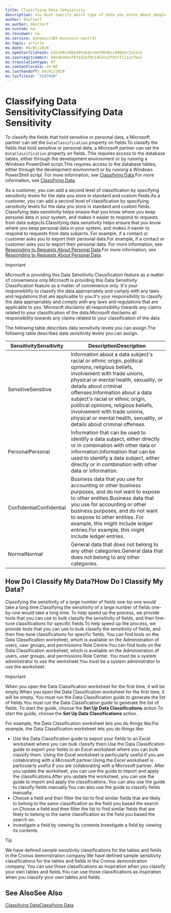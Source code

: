```yaml
---
title: Classifying Data Sensitivity
description: You must specify which type of data you store about people so that you can respond to data subject requests.
author: bholtorf
ms.author: bholtorf
ms.custom: na
ms.reviewer: na
ms.service: dynamics365-business-central
ms.topic: article
ms.date: 04/01/2020
ms.openlocfilehash: e1b199c16bb39feb4ecbef9b36ccd49a5c32e3c8
ms.sourcegitcommit: 88e4b30eaf6fa32af0c1452ce2f85ff1111c75e2
ms.translationtype: HT
ms.contentlocale: en-NZ
ms.lasthandoff: 04/01/2020
ms.locfileid: "3187428"
---
```

# <a name="classifying-data-sensitivity"></a><span data-ttu-id="04edc-103">Classifying Data Sensitivity</span><span class="sxs-lookup"><span data-stu-id="04edc-103">Classifying Data Sensitivity</span></span>
<span data-ttu-id="04edc-104">To classify the fields that hold sensitive or personal data, a Microsoft partner can set the ```DataClassification``` property on fields.</span><span class="sxs-lookup"><span data-stu-id="04edc-104">To classify the fields that hold sensitive or personal data, a Microsoft partner can set the ```DataClassification``` property on fields.</span></span> <span data-ttu-id="04edc-105">This requires access to the database tables, either through the development environment or by running a Windows PowerShell script.</span><span class="sxs-lookup"><span data-stu-id="04edc-105">This requires access to the database tables, either through the development environment or by running a Windows PowerShell script.</span></span> <span data-ttu-id="04edc-106">For more information, see [Classifying Data](/dynamics365/business-central/dev-itpro/developer/devenv-classifying-data).</span><span class="sxs-lookup"><span data-stu-id="04edc-106">For more information, see [Classifying Data](/dynamics365/business-central/dev-itpro/developer/devenv-classifying-data).</span></span>  

<span data-ttu-id="04edc-107">As a customer, you can add a second level of classification by specifying sensitivity levels for the data you store in standard and custom fields.</span><span class="sxs-lookup"><span data-stu-id="04edc-107">As a customer, you can add a second level of classification by specifying sensitivity levels for the data you store in standard and custom fields.</span></span> <span data-ttu-id="04edc-108">Classifying data sensitivity helps ensure that you know where you keep personal data in your system, and makes it easier to respond to requests from data subjects.</span><span class="sxs-lookup"><span data-stu-id="04edc-108">Classifying data sensitivity helps ensure that you know where you keep personal data in your system, and makes it easier to respond to requests from data subjects.</span></span> <span data-ttu-id="04edc-109">For example, if a contact or customer asks you to export their personal data.</span><span class="sxs-lookup"><span data-stu-id="04edc-109">For example, if a contact or customer asks you to export their personal data.</span></span> <span data-ttu-id="04edc-110">For more information, see [Responding to Requests About Personal Data](admin-responding-to-requests-about-personal-data.md).</span><span class="sxs-lookup"><span data-stu-id="04edc-110">For more information, see [Responding to Requests About Personal Data](admin-responding-to-requests-about-personal-data.md).</span></span>

> [!Important]
> <span data-ttu-id="04edc-111">Microsoft is providing this Data Sensitivity Classification feature as a matter of convenience only.</span><span class="sxs-lookup"><span data-stu-id="04edc-111">Microsoft is providing this Data Sensitivity Classification feature as a matter of convenience only.</span></span> <span data-ttu-id="04edc-112">It's your responsibility to classify the data appropriately and comply with any laws and regulations that are applicable to you.</span><span class="sxs-lookup"><span data-stu-id="04edc-112">It's your responsibility to classify the data appropriately and comply with any laws and regulations that are applicable to you.</span></span> <span data-ttu-id="04edc-113">Microsoft disclaims all responsibility towards any claims related to your classification of the data.</span><span class="sxs-lookup"><span data-stu-id="04edc-113">Microsoft disclaims all responsibility towards any claims related to your classification of the data.</span></span>  

<span data-ttu-id="04edc-114">The following table describes data sensitivity levels you can assign.</span><span class="sxs-lookup"><span data-stu-id="04edc-114">The following table describes data sensitivity levels you can assign.</span></span>

|<span data-ttu-id="04edc-115">Sensitivity</span><span class="sxs-lookup"><span data-stu-id="04edc-115">Sensitivity</span></span>|<span data-ttu-id="04edc-116">Description</span><span class="sxs-lookup"><span data-stu-id="04edc-116">Description</span></span>|
|----|----|
|<span data-ttu-id="04edc-117">Sensitive</span><span class="sxs-lookup"><span data-stu-id="04edc-117">Sensitive</span></span> | <span data-ttu-id="04edc-118">Information about a data subject's racial or ethnic origin, political opinions, religious beliefs, involvement with trade unions, physical or mental health, sexuality, or details about criminal offenses.</span><span class="sxs-lookup"><span data-stu-id="04edc-118">Information about a data subject's racial or ethnic origin, political opinions, religious beliefs, involvement with trade unions, physical or mental health, sexuality, or details about criminal offenses.</span></span> |
|<span data-ttu-id="04edc-119">Personal</span><span class="sxs-lookup"><span data-stu-id="04edc-119">Personal</span></span> | <span data-ttu-id="04edc-120">Information that can be used to identify a data subject, either directly or in combination with other data or information.</span><span class="sxs-lookup"><span data-stu-id="04edc-120">Information that can be used to identify a data subject, either directly or in combination with other data or information.</span></span>|
|<span data-ttu-id="04edc-121">Confidential</span><span class="sxs-lookup"><span data-stu-id="04edc-121">Confidential</span></span> | <span data-ttu-id="04edc-122">Business data that you use for accounting or other business purposes, and do not want to expose to other entities.</span><span class="sxs-lookup"><span data-stu-id="04edc-122">Business data that you use for accounting or other business purposes, and do not want to expose to other entities.</span></span> <span data-ttu-id="04edc-123">For example, this might include ledger entries.</span><span class="sxs-lookup"><span data-stu-id="04edc-123">For example, this might include ledger entries.</span></span>|
|<span data-ttu-id="04edc-124">Normal</span><span class="sxs-lookup"><span data-stu-id="04edc-124">Normal</span></span> | <span data-ttu-id="04edc-125">General data that does not belong to any other categories.</span><span class="sxs-lookup"><span data-stu-id="04edc-125">General data that does not belong to any other categories.</span></span>|

## <a name="how-do-i-classify-my-data"></a><span data-ttu-id="04edc-126">How Do I Classify My Data?</span><span class="sxs-lookup"><span data-stu-id="04edc-126">How Do I Classify My Data?</span></span>
<span data-ttu-id="04edc-127">Classifying the sensitivity of a large number of fields one-by-one would take a long time.</span><span class="sxs-lookup"><span data-stu-id="04edc-127">Classifying the sensitivity of a large number of fields one-by-one would take a long time.</span></span> <span data-ttu-id="04edc-128">To help speed up the process, we provide tools that you can use to bulk classify the sensitivity of fields, and then fine-tune classifications for specific fields.</span><span class="sxs-lookup"><span data-stu-id="04edc-128">To help speed up the process, we provide tools that you can use to bulk classify the sensitivity of fields, and then fine-tune classifications for specific fields.</span></span> <span data-ttu-id="04edc-129">You can find tools on the Data Classification worksheet, which is available on the Administration of users, user groups, and permissions Role Centre.</span><span class="sxs-lookup"><span data-stu-id="04edc-129">You can find tools on the Data Classification worksheet, which is available on the Administration of users, user groups, and permissions Role Center.</span></span> <span data-ttu-id="04edc-130">You must be a system administrator to use the worksheet.</span><span class="sxs-lookup"><span data-stu-id="04edc-130">You must be a system administrator to use the worksheet.</span></span>

> [!Important]
> <span data-ttu-id="04edc-131">When you open the Data Classification worksheet for the first time, it will be empty.</span><span class="sxs-lookup"><span data-stu-id="04edc-131">When you open the Data Classification worksheet for the first time, it will be empty.</span></span> <span data-ttu-id="04edc-132">You must run the Data Classification guide to generate the list of fields.</span><span class="sxs-lookup"><span data-stu-id="04edc-132">You must run the Data Classification guide to generate the list of fields.</span></span> <span data-ttu-id="04edc-133">To start the guide, choose the **Set Up Data Classifications** action.</span><span class="sxs-lookup"><span data-stu-id="04edc-133">To start the guide, choose the **Set Up Data Classifications** action.</span></span>

<span data-ttu-id="04edc-134">For example, the Data Classification worksheet lets you do things like:</span><span class="sxs-lookup"><span data-stu-id="04edc-134">For example, the Data Classification worksheet lets you do things like:</span></span>  

* <span data-ttu-id="04edc-135">Use the Data Classification guide to export your fields to an Excel worksheet where you can bulk classify them.</span><span class="sxs-lookup"><span data-stu-id="04edc-135">Use the Data Classification guide to export your fields to an Excel worksheet where you can bulk classify them.</span></span> <span data-ttu-id="04edc-136">Using the Excel worksheet is particularly useful if you are collaborating with a Microsoft partner.</span><span class="sxs-lookup"><span data-stu-id="04edc-136">Using the Excel worksheet is particularly useful if you are collaborating with a Microsoft partner.</span></span> <span data-ttu-id="04edc-137">After you update the worksheet, you can use the guide to import and apply the classifications.</span><span class="sxs-lookup"><span data-stu-id="04edc-137">After you update the worksheet, you can use the guide to import and apply the classifications.</span></span> <span data-ttu-id="04edc-138">You can also use the guide to classify fields manually.</span><span class="sxs-lookup"><span data-stu-id="04edc-138">You can also use the guide to classify fields manually.</span></span>  
* <span data-ttu-id="04edc-139">Choose a field and then filter the list to find similar fields that are likely to belong to the same classification as the field you based the search on.</span><span class="sxs-lookup"><span data-stu-id="04edc-139">Choose a field and then filter the list to find similar fields that are likely to belong to the same classification as the field you based the search on.</span></span>  
* <span data-ttu-id="04edc-140">Investigate a field by viewing its contents.</span><span class="sxs-lookup"><span data-stu-id="04edc-140">Investigate a field by viewing its contents.</span></span>  

> [!Tip]
> <span data-ttu-id="04edc-141">We have defined sample sensitivity classifications for the tables and fields in the Cronus demonstration company.</span><span class="sxs-lookup"><span data-stu-id="04edc-141">We have defined sample sensitivity classifications for the tables and fields in the Cronus demonstration company.</span></span> <span data-ttu-id="04edc-142">You can use those classifications as inspiration when you classify your own tables and fields.</span><span class="sxs-lookup"><span data-stu-id="04edc-142">You can use those classifications as inspiration when you classify your own tables and fields.</span></span>

## <a name="see-also"></a><span data-ttu-id="04edc-143">See Also</span><span class="sxs-lookup"><span data-stu-id="04edc-143">See Also</span></span>

[<span data-ttu-id="04edc-144">Classifying Data</span><span class="sxs-lookup"><span data-stu-id="04edc-144">Classifying Data</span></span>](/dynamics365/business-central/dev-itpro/developer/devenv-classifying-data)  
